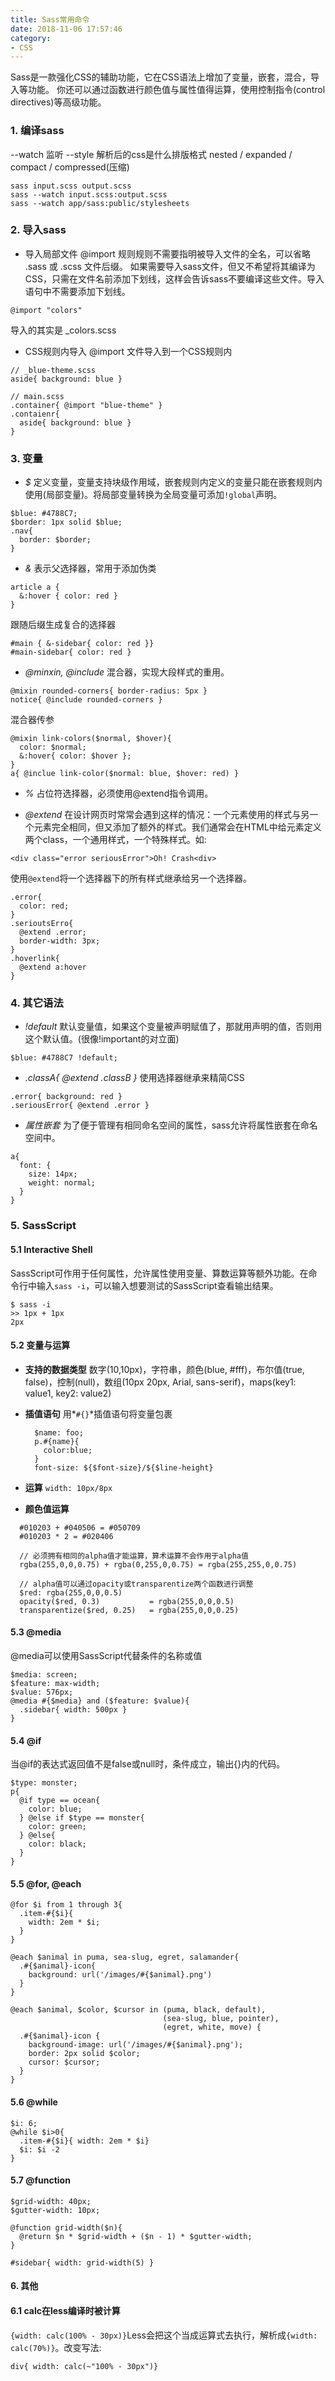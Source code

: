 ```yaml
---
title: Sass常用命令
date: 2018-11-06 17:57:46
category:
- CSS
---
```

Sass是一款强化CSS的辅助功能，它在CSS语法上增加了变量，嵌套，混合，导入等功能。 你还可以通过函数进行颜色值与属性值得运算，使用控制指令(control directives)等高级功能。


### 1. 编译sass
--watch 监听
--style 解析后的css是什么排版格式 nested / expanded / compact / compressed(压缩)
```
sass input.scss output.scss
sass --watch input.scss:output.scss
sass --watch app/sass:public/stylesheets
```



### 2. 导入sass
- 导入局部文件
@import 规则规则不需要指明被导入文件的全名，可以省略 .sass 或 .scss 文件后缀。
如果需要导入sass文件，但又不希望将其编译为CSS，只需在文件名前添加下划线，这样会告诉sass不要编译这些文件。导入语句中不需要添加下划线。
```
@import "colors"
```
导入的其实是 _colors.scss

- CSS规则内导入
@import 文件导入到一个CSS规则内
```
// _blue-theme.scss
aside{ background: blue }

// main.scss
.container{ @import "blue-theme" }
.contaienr{
  aside{ background: blue }
}
```


### 3. 变量
- *$*
定义变量，变量支持块级作用域，嵌套规则内定义的变量只能在嵌套规则内使用(局部变量)。将局部变量转换为全局变量可添加`!global`声明。
```
$blue: #4788C7;
$border: 1px solid $blue;
.nav{
  border: $border;
}
```

- *&*
表示父选择器，常用于添加伪类
```
article a {
  &:hover { color: red }
}
```
  跟随后缀生成复合的选择器
  ```
  #main { &-sidebar{ color: red }}
  #main-sidebar{ color: red }
  ```

- *@minxin, @include*
混合器，实现大段样式的重用。
```
@mixin rounded-corners{ border-radius: 5px }
notice{ @include rounded-corners }
```
  混合器传参
  ```
  @mixin link-colors($normal, $hover){
    color: $normal;
    &:hover{ color: $hover };
  }
  a{ @inclue link-color($normal: blue, $hover: red) }
  ```

- *%*
占位符选择器，必须使用@extend指令调用。

- *@extend*
在设计网页时常常会遇到这样的情况：一个元素使用的样式与另一个元素完全相同，但又添加了额外的样式。我们通常会在HTML中给元素定义两个class，一个通用样式，一个特殊样式。如:
```
<div class="error seriousError">Oh! Crash<div>
```
  使用`@extend`将一个选择器下的所有样式继承给另一个选择器。
  ```
  .error{
    color: red;
  }
  .serioutsErro{
    @extend .error;
    border-width: 3px;
  }
  .hoverlink{
    @extend a:hover
  }
  ```



### 4. 其它语法
- *!default*
默认变量值，如果这个变量被声明赋值了，那就用声明的值，否则用这个默认值。(很像!important的对立面)
```
$blue: #4788C7 !default;
```

- *.classA{ @extend .classB }* 
使用选择器继承来精简CSS
```
.error{ background: red }
.seriousError{ @extend .error }
```

- *属性嵌套*
为了便于管理有相同命名空间的属性，sass允许将属性嵌套在命名空间中。
```
a{
  font: {
    size: 14px;
    weight: normal;
  }
}
```


### 5. SassScript
#### 5.1 Interactive Shell
SassScript可作用于任何属性，允许属性使用变量、算数运算等额外功能。在命令行中输入`sass -i`，可以输入想要测试的SassScript查看输出结果。
```
$ sass -i
>> 1px + 1px
2px
```


#### 5.2 变量与运算
- **支持的数据类型**
  数字(10,10px)，字符串，颜色(blue, #fff)，布尔值(true, false)，控制(null)，数组(10px 20px, Arial, sans-serif)，maps(key1: value1, key2: value2)

- **插值语句** 
  用*`#{}`*插值语句将变量包裹
  ```
    $name: foo;
    p.#{name}{
      color:blue;
    }
    font-size: ${$font-size}/${$line-height}
  ```
- **运算**
  `width: 10px/8px`

- **颜色值运算**
```
  #010203 + #040506 = #050709
  #010203 * 2 = #020406
  
  // 必须拥有相同的alpha值才能运算，算术运算不会作用于alpha值
  rgba(255,0,0,0.75) + rgba(0,255,0,0.75) = rgba(255,255,0,0.75) 

  // alpha值可以通过opacity或transparentize两个函数进行调整
  $red: rgba(255,0,0,0.5)
  opacity($red, 0.3)           = rgba(255,0,0,0.5)
  transparentize($red, 0.25)   = rgba(255,0,0,0.25)
```


#### 5.3 @media
@media可以使用SassScript代替条件的名称或值
```
$media: screen;
$feature: max-width;
$value: 576px;
@media #{$media} and ($feature: $value){
  .sidebar{ width: 500px }
}
```


#### 5.4 @if
当@if的表达式返回值不是false或null时，条件成立，输出{}内的代码。
```
$type: monster;
p{
  @if type == ocean{
    color: blue;
  } @else if $type == monster{
    color: green;
  } @else{
    color: black;
  }
}
```


#### 5.5 @for, @each
```
@for $i from 1 through 3{
  .item-#{$i}{
    width: 2em * $i;
  }
}

@each $animal in puma, sea-slug, egret, salamander{
  .#{$animal}-icon{
    background: url('/images/#{$animal}.png')
  }
}

@each $animal, $color, $cursor in (puma, black, default),
                                  (sea-slug, blue, pointer),
                                  (egret, white, move) {
  .#{$animal}-icon {
    background-image: url('/images/#{$animal}.png');
    border: 2px solid $color;
    cursor: $cursor;
  }
}
```


#### 5.6 @while
```
$i: 6;
@while $i>0{
  .item-#{$i}{ width: 2em * $i}
  $i: $i -2
}
```


#### 5.7 @function
```
$grid-width: 40px;
$gutter-width: 10px;

@function grid-width($n){
  @return $n * $grid-width + ($n - 1) * $gutter-width;
}

#sidebar{ width: grid-width(5) }
```

#### 6. 其他
#### 6.1 calc在less编译时被计算
`{width: calc(100% - 30px)}`Less会把这个当成运算式去执行，解析成`{width: calc(70%)}`。改变写法:
```
div{ width: calc(~"100% - 30px")}
```